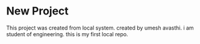 # New Project
This project was created from local system.
created by umesh avasthi.
i am student of engineering.
this is my first local repo.

